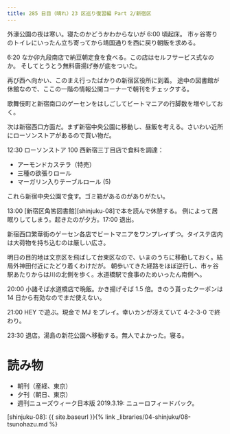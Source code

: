 ```yaml
---
title: 285 日目（晴れ）23 区巡り復習編 Part 2/新宿区
---
```


外濠公園の夜は寒い。寝たのかどうかわからないが 6:00 頃起床。
市ヶ谷寄りのトイレにいったん立ち寄ってから靖国通りを西に戻り朝飯を求める。

6:20 なか卯九段南店で納豆朝定食を食べる。この店はセルフサービス式なのか。
そしてとうとう無料唐揚げ券が底をついた。

再び西へ向かい、このまえ行ったばかりの新宿区役所に到着。
途中の図書館が休館なので、ここの一階の情報公開コーナーで朝刊をチェックする。

歌舞伎町と新宿南口のゲーセンをはしごしてビートマニアの行脚数を増やしておく。

次は新宿西口方面だ。まず新宿中央公園に移動し、昼飯を考える。さいわい近所にローソンストアがあるので買い物だ。

12:30 ローソンストア 100 西新宿三丁目店で食料を調達：
* アーモンドカステラ（特売）
* 三種の欲張りロール
* マーガリン入りテーブルロール (5)

これら新宿中央公園で食す。ゴミ箱があるのがありがたい。

13:00 [新宿区角筈図書館][shinjuku-08]で本を読んで休憩する。
例によって居眠りしてしまう。起きたのが夕方。17:00 退出。

新宿西口繁華街のゲーセン各店でビートマニアをワンプレイずつ。タイステ店内は大荷物を持ち込むのは厳しい広さ。

明日の目的地は文京区を飛ばして台東区なので、いまのうちに移動しておく。結局外神田付近にたどり着くわけだが。
朝歩いてきた経路をほぼ逆行し、市ヶ谷駅あたりからは川の北側を歩く。水道橋駅で食事のためいったん南側へ。

20:00 小諸そば水道橋店で晩飯。かき揚げそば 1.5 倍。きのう貰ったクーポンは 14 日から有効なのでまだ使えない。

21:00 HEY で遊ぶ。現金で MJ をプレイ。幸いカンが冴えていて 4-2-3-0 で終わり。

23:30 退店。湯島の新花公園へ移動する。無人でよかった。寝る。

# 読み物

* 朝刊（産経、東京）
* 夕刊（朝日、東京）
* 週刊ニューズウィーク日本版 2019.3.19: ニューロフィードバック。

[shinjuku-08]: {{ site.baseurl }}{% link _libraries/04-shinjuku/08-tsunohazu.md %}
